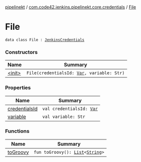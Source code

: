 [pipelinekt](../../index.md) / [com.code42.jenkins.pipelinekt.core.credentials](../index.md) / [File](./index.md)

# File

`data class File : `[`JenkinsCredentials`](../-jenkins-credentials/index.md)

### Constructors

| Name | Summary |
|---|---|
| [&lt;init&gt;](-init-.md) | `File(credentialsId: `[`Var`](../../com.code42.jenkins.pipelinekt.core.vars/-var/index.md)`, variable: Str)` |

### Properties

| Name | Summary |
|---|---|
| [credentialsId](credentials-id.md) | `val credentialsId: `[`Var`](../../com.code42.jenkins.pipelinekt.core.vars/-var/index.md) |
| [variable](variable.md) | `val variable: Str` |

### Functions

| Name | Summary |
|---|---|
| [toGroovy](to-groovy.md) | `fun toGroovy(): `[`List`](https://kotlinlang.org/api/latest/jvm/stdlib/kotlin.collections/-list/index.html)`<`[`String`](https://kotlinlang.org/api/latest/jvm/stdlib/kotlin/-string/index.html)`>` |
